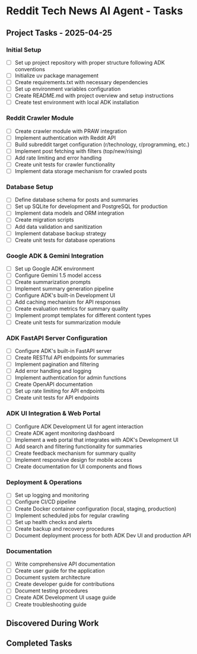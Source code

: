 # Reddit Tech News AI Agent - Tasks

## Project Tasks - 2025-04-25

### Initial Setup

- [ ] Set up project repository with proper structure following ADK conventions
- [ ] Initialize uv package management
- [ ] Create requirements.txt with necessary dependencies
- [ ] Set up environment variables configuration
- [ ] Create README.md with project overview and setup instructions
- [ ] Create test environment with local ADK installation

### Reddit Crawler Module

- [ ] Create crawler module with PRAW integration
- [ ] Implement authentication with Reddit API
- [ ] Build subreddit target configuration (r/technology, r/programming, etc.)
- [ ] Implement post fetching with filters (top/new/rising)
- [ ] Add rate limiting and error handling
- [ ] Create unit tests for crawler functionality
- [ ] Implement data storage mechanism for crawled posts

### Database Setup

- [ ] Define database schema for posts and summaries
- [ ] Set up SQLite for development and PostgreSQL for production
- [ ] Implement data models and ORM integration
- [ ] Create migration scripts
- [ ] Add data validation and sanitization
- [ ] Implement database backup strategy
- [ ] Create unit tests for database operations

### Google ADK & Gemini Integration

- [ ] Set up Google ADK environment
- [ ] Configure Gemini 1.5 model access
- [ ] Create summarization prompts
- [ ] Implement summary generation pipeline
- [ ] Configure ADK's built-in Development UI
- [ ] Add caching mechanism for API responses
- [ ] Create evaluation metrics for summary quality
- [ ] Implement prompt templates for different content types
- [ ] Create unit tests for summarization module

### ADK FastAPI Server Configuration

- [ ] Configure ADK's built-in FastAPI server
- [ ] Create RESTful API endpoints for summaries
- [ ] Implement pagination and filtering
- [ ] Add error handling and logging
- [ ] Implement authentication for admin functions
- [ ] Create OpenAPI documentation
- [ ] Set up rate limiting for API endpoints
- [ ] Create unit tests for API endpoints

### ADK UI Integration & Web Portal

- [ ] Configure ADK Development UI for agent interaction
- [ ] Create ADK agent monitoring dashboard
- [ ] Implement a web portal that integrates with ADK's Development UI
- [ ] Add search and filtering functionality for summaries
- [ ] Create feedback mechanism for summary quality
- [ ] Implement responsive design for mobile access
- [ ] Create documentation for UI components and flows

### Deployment & Operations

- [ ] Set up logging and monitoring
- [ ] Configure CI/CD pipeline
- [ ] Create Docker container configuration (local, staging, production)
- [ ] Implement scheduled jobs for regular crawling
- [ ] Set up health checks and alerts
- [ ] Create backup and recovery procedures
- [ ] Document deployment process for both ADK Dev UI and production API

### Documentation

- [ ] Write comprehensive API documentation
- [ ] Create user guide for the application
- [ ] Document system architecture
- [ ] Create developer guide for contributions
- [ ] Document testing procedures
- [ ] Create ADK Development UI usage guide
- [ ] Create troubleshooting guide

## Discovered During Work

<!-- New tasks discovered during development will be added here -->

## Completed Tasks
<!-- Tasks will be moved here when completed with date -->